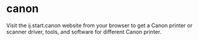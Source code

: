 # canon
Visit the ij.start.canon website from your browser to get a Canon printer or scanner driver, tools, and software for different Canon printer.
